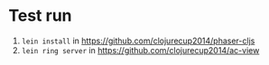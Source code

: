 # Test run

1. `lein install` in https://github.com/clojurecup2014/phaser-cljs
2. `lein ring server` in https://github.com/clojurecup2014/ac-view

